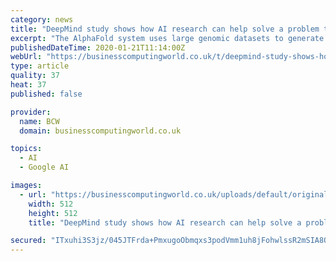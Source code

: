 ```yaml
---
category: news
title: "DeepMind study shows how AI research can help solve a problem that has challenged scientists for decades"
excerpt: "The AlphaFold system uses large genomic datasets to generate 3D models of protein structure more accurately than ever before. This is a companion discussion topic for ..."
publishedDateTime: 2020-01-21T11:14:00Z
webUrl: "https://businesscomputingworld.co.uk/t/deepmind-study-shows-how-ai-research-can-help-solve-a-problem-that-has-challenged-scientists-for-decades/238948"
type: article
quality: 37
heat: 37
published: false

provider:
  name: BCW
  domain: businesscomputingworld.co.uk

topics:
  - AI
  - Google AI

images:
  - url: "https://businesscomputingworld.co.uk/uploads/default/original/1X/f630a15932336b1cfe94ee76167108be74ef73e8.jpeg"
    width: 512
    height: 512
    title: "DeepMind study shows how AI research can help solve a problem that has challenged scientists for decades"

secured: "ITxuhi3S3jz/045JTFrda+PmxugoObmqxs3podVmm1uh8jFohwlssR2mSIA8Qe5BpElsjjgs3IJtixN/XG5KlLAKjYLH+3/aU4J98zbb8IPKEBbB4ONiwo7aN4dTey56OaLRwcwqcoDXyz7KTsxzLWn/4xj2jUDC60Y2/+8Sncl/skV8APBU/bxWMdN/yynnocedeQ8Oh7mastCFNNV7UUBUVL4ohIIoBBKUk8AOH0PpIQmhtHHxPeZRpuMYLGiZln12KuVb61ar1qtmPSNpcxOm3WKiFGTnEgnSHrA8KhIXJTwPQDjpQhlcPYNoDACN;sluVIaWKYT4JCwUhXYZ3eA=="
---
```


